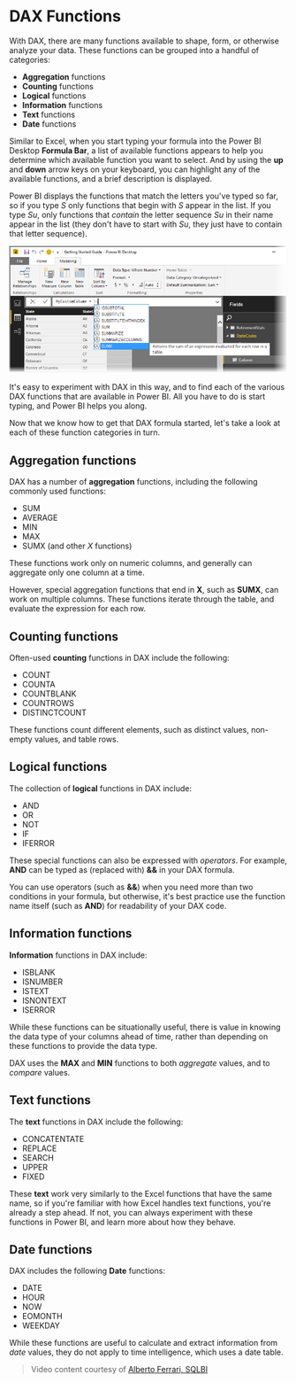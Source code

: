 <properties
   pageTitle="DAX Functions"
   description="An overview of the breadth of functions available in DAX"
   services="powerbi"
   documentationCenter=""
   authors="davidiseminger"
   manager="mblythe"
   backup=""
   editor=""
   tags=""
   qualityFocus="no"
   qualityDate=""
   featuredVideoId="siTnzquk1SU"
   courseDuration="17m"/>

<tags
   ms.service="powerbi"
   ms.devlang="NA"
   ms.topic="get-started-article"
   ms.tgt_pltfrm="NA"
   ms.workload="powerbi"
   ms.date="06/09/2016"
   ms.author="davidi"/>

# DAX Functions

With DAX, there are many functions available to shape, form, or otherwise analyze your data. These functions can be grouped into a handful of categories:

-   **Aggregation** functions
-   **Counting** functions
-   **Logical** functions
-   **Information** functions
-   **Text** functions
-   **Date** functions

Similar to Excel, when you start typing your formula into the Power BI Desktop **Formula Bar**, a list of available functions appears to help you determine which available function you want to select. And by using the **up** and **down** arrow keys on your keyboard, you can highlight any of the available functions, and a brief description is displayed.

Power BI displays the functions that match the letters you've typed so far, so if you type *S* only functions that begin with *S* appear in the list. If you type *Su*, only functions that *contain* the letter sequence *Su* in their name appear in the list (they don't have to start with *Su*, they just have to contain that letter sequence).

![](media/powerbi-learning-7-3-DAX-functions/DAX-functions_1.png)

It's easy to experiment with DAX in this way, and to find each of the various DAX functions that are available in Power BI. All you have to do is start typing, and Power BI helps you along.

Now that we know how to get that DAX formula started, let's take a look at each of these function categories in turn.

## Aggregation functions

DAX has a number of **aggregation** functions, including the following commonly used functions:

-   SUM
-   AVERAGE
-   MIN
-   MAX
-   SUMX (and other *X* functions)

These functions work only on numeric columns, and generally can aggregate only one column at a time.

However, special aggregation functions that end in **X**, such as **SUMX**, can work on multiple columns. These functions iterate through the table, and evaluate the expression for each row.

## Counting functions

Often-used **counting** functions in DAX include the following:

-   COUNT
-   COUNTA
-   COUNTBLANK
-   COUNTROWS
-   DISTINCTCOUNT

These functions count different elements, such as distinct values, non-empty values, and table rows.

## Logical functions

The collection of **logical** functions in DAX include:

-   AND
-   OR
-   NOT
-   IF
-   IFERROR

These special functions can also be expressed with *operators*. For example, **AND** can be typed as (replaced with) **&&** in your DAX formula.

You can use operators (such as **&&**) when you need more than two conditions in your formula, but otherwise, it's best practice use the function name itself (such as **AND**) for readability of your DAX code.

## Information functions

**Information** functions in DAX include:

-   ISBLANK
-   ISNUMBER
-   ISTEXT
-   ISNONTEXT
-   ISERROR

While these functions can be situationally useful, there is value in knowing the data type of your columns ahead of time, rather than depending on these functions to provide the data type.

DAX uses the **MAX** and **MIN** functions to both *aggregate* values, and to *compare* values.

## Text functions
The **text** functions in DAX include the following:

-   CONCATENTATE
-   REPLACE
-   SEARCH
-   UPPER
-   FIXED

These **text** work very similarly to the Excel functions that have the same name, so if you're familiar with how Excel handles text functions, you're already a step ahead. If not, you can always experiment with these functions in Power BI, and learn more about how they behave.

## Date functions

DAX includes the following **Date** functions:

-   DATE
-   HOUR
-   NOW
-   EOMONTH
-   WEEKDAY

While these functions are useful to calculate and extract information from *date* values, they do not apply to time intelligence, which uses a date table.

>   Video content courtesy of [Alberto Ferrari, SQLBI](http://www.sqlbi.com/learning-dax/?utm_source=powerbi&utm_medium=marketing&utm_campaign=after-summit)
